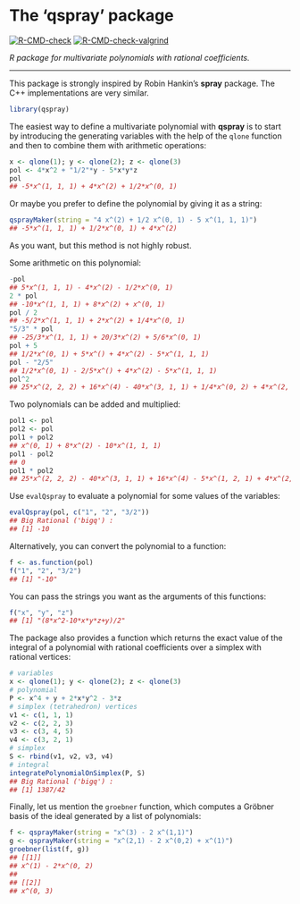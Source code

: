 The ‘qspray’ package
================

<!-- badges: start -->

[![R-CMD-check](https://github.com/stla/qspray/workflows/R-CMD-check/badge.svg)](https://github.com/stla/qspray/actions)
[![R-CMD-check-valgrind](https://github.com/stla/qspray/actions/workflows/R-CMD-check-valgrind.yaml/badge.svg)](https://github.com/stla/qspray/actions/workflows/R-CMD-check-valgrind.yaml)
<!-- badges: end -->

*R package for multivariate polynomials with rational coefficients.*

------------------------------------------------------------------------

This package is strongly inspired by Robin Hankin’s **spray** package.
The C++ implementations are very similar.

``` r
library(qspray)
```

The easiest way to define a multivariate polynomial with **qspray** is
to start by introducing the generating variables with the help of the
`qlone` function and then to combine them with arithmetic operations:

``` r
x <- qlone(1); y <- qlone(2); z <- qlone(3)
pol <- 4*x^2 + "1/2"*y - 5*x*y*z
pol
## -5*x^(1, 1, 1) + 4*x^(2) + 1/2*x^(0, 1)
```

Or maybe you prefer to define the polynomial by giving it as a string:

``` r
qsprayMaker(string = "4 x^(2) + 1/2 x^(0, 1) - 5 x^(1, 1, 1)")
## -5*x^(1, 1, 1) + 1/2*x^(0, 1) + 4*x^(2)
```

As you want, but this method is not highly robust.

Some arithmetic on this polynomial:

``` r
-pol
## 5*x^(1, 1, 1) - 4*x^(2) - 1/2*x^(0, 1)
2 * pol
## -10*x^(1, 1, 1) + 8*x^(2) + x^(0, 1)
pol / 2
## -5/2*x^(1, 1, 1) + 2*x^(2) + 1/4*x^(0, 1)
"5/3" * pol
## -25/3*x^(1, 1, 1) + 20/3*x^(2) + 5/6*x^(0, 1)
pol + 5
## 1/2*x^(0, 1) + 5*x^() + 4*x^(2) - 5*x^(1, 1, 1)
pol - "2/5"
## 1/2*x^(0, 1) - 2/5*x^() + 4*x^(2) - 5*x^(1, 1, 1)
pol^2
## 25*x^(2, 2, 2) + 16*x^(4) - 40*x^(3, 1, 1) + 1/4*x^(0, 2) + 4*x^(2, 1) - 5*x^(1, 2, 1)
```

Two polynomials can be added and multiplied:

``` r
pol1 <- pol
pol2 <- pol
pol1 + pol2
## x^(0, 1) + 8*x^(2) - 10*x^(1, 1, 1)
pol1 - pol2
## 0
pol1 * pol2
## 25*x^(2, 2, 2) - 40*x^(3, 1, 1) + 16*x^(4) - 5*x^(1, 2, 1) + 4*x^(2, 1) + 1/4*x^(0, 2)
```

Use `evalQspray` to evaluate a polynomial for some values of the
variables:

``` r
evalQspray(pol, c("1", "2", "3/2"))
## Big Rational ('bigq') :
## [1] -10
```

Alternatively, you can convert the polynomial to a function:

``` r
f <- as.function(pol)
f("1", "2", "3/2")
## [1] "-10"
```

You can pass the strings you want as the arguments of this functions:

``` r
f("x", "y", "z")
## [1] "(8*x^2-10*x*y*z+y)/2"
```

The package also provides a function which returns the exact value of
the integral of a polynomial with rational coefficients over a simplex
with rational vertices:

``` r
# variables
x <- qlone(1); y <- qlone(2); z <- qlone(3)
# polynomial
P <- x^4 + y + 2*x*y^2 - 3*z
# simplex (tetrahedron) vertices
v1 <- c(1, 1, 1)
v2 <- c(2, 2, 3)
v3 <- c(3, 4, 5)
v4 <- c(3, 2, 1)
# simplex
S <- rbind(v1, v2, v3, v4)
# integral
integratePolynomialOnSimplex(P, S)
## Big Rational ('bigq') :
## [1] 1387/42
```

Finally, let us mention the `groebner` function, which computes a
Gröbner basis of the ideal generated by a list of polynomials:

``` r
f <- qsprayMaker(string = "x^(3) - 2 x^(1,1)")
g <- qsprayMaker(string = "x^(2,1) - 2 x^(0,2) + x^(1)")
groebner(list(f, g))
## [[1]]
## x^(1) - 2*x^(0, 2) 
## 
## [[2]]
## x^(0, 3)
```
